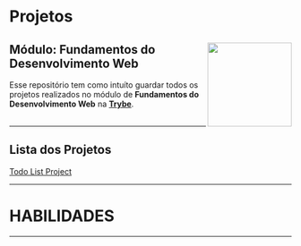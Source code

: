 # Projetos
<div align="center">
  <img height="150px" align="right" src="https://theme.zdassets.com/theme_assets/9633455/9814df697eaf49815d7df109110815ff887b3457.png" />
  <div align="left" style="display: inline_block">
    <h2>Módulo: Fundamentos do Desenvolvimento Web</h2>
    <span>Esse repositório tem como intuíto guardar todos os projetos realizados no módulo de <b>Fundamentos do Desenvolvimento Web</b> na <a href="https://www.betrybe.com/"><b>Trybe</b></a>.</span>       </div>
<br>
</div>

---
 
## Lista dos Projetos
<div align="left" style="display: inline_block">
  <a href="https://marlondlacerda.github.io/trybe-projetos/todo-list/">Todo List Project</a>
</div>

---

# HABILIDADES
 

---
